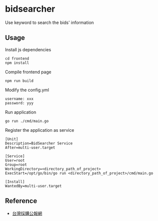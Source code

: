 # bidsearcher

Use keyword to search the bids' information

## Usage

Install js dependencies
```
cd frontend
npm install
```

Compile frontend page
```
npm run build
```

Modify the config.yml
```
username: xxx
password: yyy
```

Run application
```
go run ./cmd/main.go
```

Register the application as service
```
[Unit]
Description=BidSearcher Service
After=multi-user.target

[Service]
User=root
Group=root
WorkingDirectory=<directory_path_of_project>
ExecStart=/opt/go/bin/go run <directory_path_of_project>/cmd/main.go

[Install]
WantedBy=multi-user.target
```

## Reference
- [台灣採購公報網](https://www.taiwanbuying.com.tw/)
